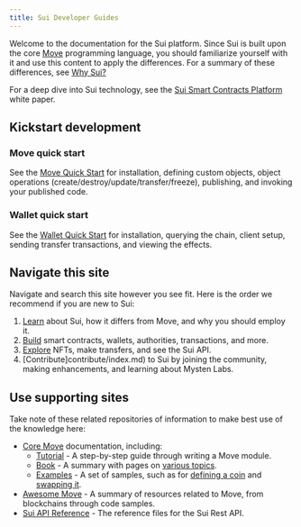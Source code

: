 ```yaml
---
title: Sui Developer Guides
---
```


Welcome to the documentation for the Sui platform. Since Sui is built upon the core [Move](https://github.com/MystenLabs/awesome-move) programming language,
you should familiarize yourself with it and use this content to apply the differences. For a summary of these differences, see [Why Sui?](learn/sui-move-diffs.md)

For a deep dive into Sui technology, see the [Sui Smart Contracts Platform](paper/sui.pdf) white paper.

## Kickstart development

### Move quick start
See the [Move Quick Start](move.md) for installation, defining custom objects, object operations (create/destroy/update/transfer/freeze), publishing, and invoking your published code.
<!--- Then deeper: Sui standard library, design patterns, examples. --->

### Wallet quick start
See the [Wallet Quick Start](wallet.md) for installation, querying the chain, client setup, sending transfer transactions, and viewing the effects.
<!--- Then deeper: wallet CLI vs client service vs forwarder architecture, how to integrate your code (wallet, indexer, ...) with the client service or forwarder components. --->

## Navigate this site

Navigate and search this site however you see fit. Here is the order we recommend if you are new to Sui:

1. [Learn](learn/index.md) about Sui, how it differs from Move, and why you should employ it.
1. [Build](build/index.md) smart contracts, wallets, authorities, transactions, and more.
1. [Explore](explore/index.md) NFTs, make transfers, and see the Sui API.
1. [Contribute]contribute/index.md) to Sui by joining the community, making enhancements, and learning about Mysten Labs.


## Use supporting sites

Take note of these related repositories of information to make best use of the knowledge here:

* [Core Move](https://github.com/diem/move/tree/main/language/documentation) documentation, including:
  * [Tutorial](https://github.com/diem/move/blob/main/language/documentation/tutorial/README.md) - A step-by-step guide through writing a Move module.
  * [Book](https://github.com/diem/move/blob/main/language/documentation/book/src/introduction.md) - A summary with pages on [various topics](https://github.com/diem/move/tree/main/language/documentation/book/src).
  * [Examples](https://github.com/diem/move/tree/main/language/documentation/examples/experimental) - A set of samples, such as for [defining a coin](https://github.com/diem/move/tree/main/language/documentation/examples/experimental/basic-coin) and [swapping it](https://github.com/diem/move/tree/main/language/documentation/examples/experimental/coin-swap).
* [Awesome Move](https://github.com/MystenLabs/awesome-move/blob/main/README.md) - A summary of resources related to Move, from blockchains through code samples.
* [Sui API Reference](https://app.swaggerhub.com/apis/MystenLabs/sui-api/0.1 ) - The reference files for the Sui Rest API.
